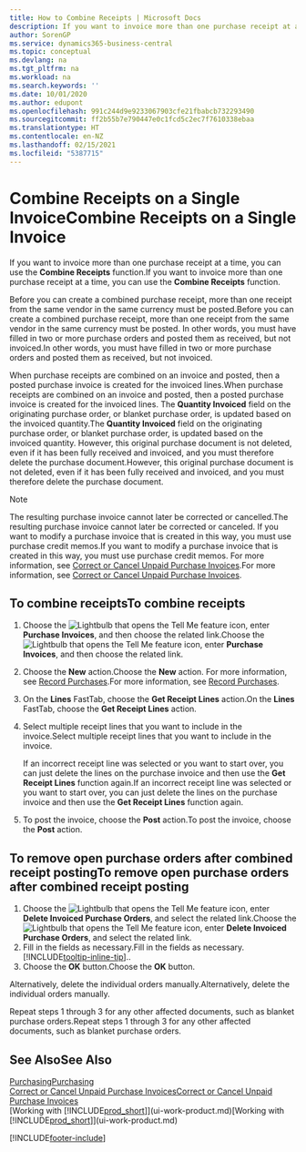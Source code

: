 ```yaml
---
title: How to Combine Receipts | Microsoft Docs
description: If you want to invoice more than one purchase receipt at a time, you can use the Combine Receipts function.
author: SorenGP
ms.service: dynamics365-business-central
ms.topic: conceptual
ms.devlang: na
ms.tgt_pltfrm: na
ms.workload: na
ms.search.keywords: ''
ms.date: 10/01/2020
ms.author: edupont
ms.openlocfilehash: 991c244d9e9233067903cfe21fbabcb732293490
ms.sourcegitcommit: ff2b55b7e790447e0c1fcd5c2ec7f7610338ebaa
ms.translationtype: HT
ms.contentlocale: en-NZ
ms.lasthandoff: 02/15/2021
ms.locfileid: "5387715"
---
```

# <a name="combine-receipts-on-a-single-invoice"></a><span data-ttu-id="f6e45-103">Combine Receipts on a Single Invoice</span><span class="sxs-lookup"><span data-stu-id="f6e45-103">Combine Receipts on a Single Invoice</span></span>

<span data-ttu-id="f6e45-104">If you want to invoice more than one purchase receipt at a time, you can use the **Combine Receipts** function.</span><span class="sxs-lookup"><span data-stu-id="f6e45-104">If you want to invoice more than one purchase receipt at a time, you can use the **Combine Receipts** function.</span></span>  

<span data-ttu-id="f6e45-105">Before you can create a combined purchase receipt, more than one receipt from the same vendor in the same currency must be posted.</span><span class="sxs-lookup"><span data-stu-id="f6e45-105">Before you can create a combined purchase receipt, more than one receipt from the same vendor in the same currency must be posted.</span></span> <span data-ttu-id="f6e45-106">In other words, you must have filled in two or more purchase orders and posted them as received, but not invoiced.</span><span class="sxs-lookup"><span data-stu-id="f6e45-106">In other words, you must have filled in two or more purchase orders and posted them as received, but not invoiced.</span></span>  

<span data-ttu-id="f6e45-107">When purchase receipts are combined on an invoice and posted, then a posted purchase invoice is created for the invoiced lines.</span><span class="sxs-lookup"><span data-stu-id="f6e45-107">When purchase receipts are combined on an invoice and posted, then a posted purchase invoice is created for the invoiced lines.</span></span> <span data-ttu-id="f6e45-108">The **Quantity Invoiced** field on the originating purchase order, or blanket purchase order, is updated based on the invoiced quantity.</span><span class="sxs-lookup"><span data-stu-id="f6e45-108">The **Quantity Invoiced** field on the originating purchase order, or blanket purchase order, is updated based on the invoiced quantity.</span></span> <span data-ttu-id="f6e45-109">However, this original purchase document is not deleted, even if it has been fully received and invoiced, and you must therefore delete the purchase document.</span><span class="sxs-lookup"><span data-stu-id="f6e45-109">However, this original purchase document is not deleted, even if it has been fully received and invoiced, and you must therefore delete the purchase document.</span></span>  

> [!NOTE]
> <span data-ttu-id="f6e45-110">The resulting purchase invoice cannot later be corrected or cancelled.</span><span class="sxs-lookup"><span data-stu-id="f6e45-110">The resulting purchase invoice cannot later be corrected or canceled.</span></span> <span data-ttu-id="f6e45-111">If you want to modify a purchase invoice that is created in this way, you must use purchase credit memos.</span><span class="sxs-lookup"><span data-stu-id="f6e45-111">If you want to modify a purchase invoice that is created in this way, you must use purchase credit memos.</span></span> <span data-ttu-id="f6e45-112">For more information, see [Correct or Cancel Unpaid Purchase Invoices](purchasing-how-correct-cancel-unpaid-purchase-invoices.md).</span><span class="sxs-lookup"><span data-stu-id="f6e45-112">For more information, see [Correct or Cancel Unpaid Purchase Invoices](purchasing-how-correct-cancel-unpaid-purchase-invoices.md).</span></span>

## <a name="to-combine-receipts"></a><span data-ttu-id="f6e45-113">To combine receipts</span><span class="sxs-lookup"><span data-stu-id="f6e45-113">To combine receipts</span></span>

1. <span data-ttu-id="f6e45-114">Choose the ![Lightbulb that opens the Tell Me feature](media/ui-search/search_small.png "Tell me what you want to do") icon, enter **Purchase Invoices**, and then choose the related link.</span><span class="sxs-lookup"><span data-stu-id="f6e45-114">Choose the ![Lightbulb that opens the Tell Me feature](media/ui-search/search_small.png "Tell me what you want to do") icon, enter **Purchase Invoices**, and then choose the related link.</span></span>  
2. <span data-ttu-id="f6e45-115">Choose the **New** action.</span><span class="sxs-lookup"><span data-stu-id="f6e45-115">Choose the **New** action.</span></span> <span data-ttu-id="f6e45-116">For more information, see [Record Purchases](purchasing-how-record-purchases.md).</span><span class="sxs-lookup"><span data-stu-id="f6e45-116">For more information, see [Record Purchases](purchasing-how-record-purchases.md).</span></span>  
3. <span data-ttu-id="f6e45-117">On the **Lines** FastTab, choose the **Get Receipt Lines** action.</span><span class="sxs-lookup"><span data-stu-id="f6e45-117">On the **Lines** FastTab, choose the **Get Receipt Lines** action.</span></span>  
4. <span data-ttu-id="f6e45-118">Select multiple receipt lines that you want to include in the invoice.</span><span class="sxs-lookup"><span data-stu-id="f6e45-118">Select multiple receipt lines that you want to include in the invoice.</span></span>  

    <span data-ttu-id="f6e45-119">If an incorrect receipt line was selected or you want to start over, you can just delete the lines on the purchase invoice and then use the **Get Receipt Lines** function again.</span><span class="sxs-lookup"><span data-stu-id="f6e45-119">If an incorrect receipt line was selected or you want to start over, you can just delete the lines on the purchase invoice and then use the **Get Receipt Lines** function again.</span></span>  
5. <span data-ttu-id="f6e45-120">To post the invoice, choose the **Post** action.</span><span class="sxs-lookup"><span data-stu-id="f6e45-120">To post the invoice, choose the **Post** action.</span></span>  

## <a name="to-remove-open-purchase-orders-after-combined-receipt-posting"></a><span data-ttu-id="f6e45-121">To remove open purchase orders after combined receipt posting</span><span class="sxs-lookup"><span data-stu-id="f6e45-121">To remove open purchase orders after combined receipt posting</span></span>

1. <span data-ttu-id="f6e45-122">Choose the ![Lightbulb that opens the Tell Me feature](media/ui-search/search_small.png "Tell me what you want to do") icon, enter **Delete Invoiced Purchase Orders**, and select the related link.</span><span class="sxs-lookup"><span data-stu-id="f6e45-122">Choose the ![Lightbulb that opens the Tell Me feature](media/ui-search/search_small.png "Tell me what you want to do") icon, enter **Delete Invoiced Purchase Orders**, and select the related link.</span></span>  
2. <span data-ttu-id="f6e45-123">Fill in the fields as necessary.</span><span class="sxs-lookup"><span data-stu-id="f6e45-123">Fill in the fields as necessary.</span></span> [!INCLUDE[tooltip-inline-tip](includes/tooltip-inline-tip_md.md)]<span data-ttu-id="f6e45-124">.</span><span class="sxs-lookup"><span data-stu-id="f6e45-124">.</span></span>
3. <span data-ttu-id="f6e45-125">Choose the **OK** button.</span><span class="sxs-lookup"><span data-stu-id="f6e45-125">Choose the **OK** button.</span></span>  

<span data-ttu-id="f6e45-126">Alternatively, delete the individual orders manually.</span><span class="sxs-lookup"><span data-stu-id="f6e45-126">Alternatively, delete the individual orders manually.</span></span>

<span data-ttu-id="f6e45-127">Repeat steps 1 through 3 for any other affected documents, such as blanket purchase orders.</span><span class="sxs-lookup"><span data-stu-id="f6e45-127">Repeat steps 1 through 3 for any other affected documents, such as blanket purchase orders.</span></span>

## <a name="see-also"></a><span data-ttu-id="f6e45-128">See Also</span><span class="sxs-lookup"><span data-stu-id="f6e45-128">See Also</span></span>

[<span data-ttu-id="f6e45-129">Purchasing</span><span class="sxs-lookup"><span data-stu-id="f6e45-129">Purchasing</span></span>](purchasing-manage-purchasing.md)  
[<span data-ttu-id="f6e45-130">Correct or Cancel Unpaid Purchase Invoices</span><span class="sxs-lookup"><span data-stu-id="f6e45-130">Correct or Cancel Unpaid Purchase Invoices</span></span>](purchasing-how-correct-cancel-unpaid-purchase-invoices.md)  
<span data-ttu-id="f6e45-131">[Working with [!INCLUDE[prod_short](includes/prod_short.md)]](ui-work-product.md)</span><span class="sxs-lookup"><span data-stu-id="f6e45-131">[Working with [!INCLUDE[prod_short](includes/prod_short.md)]](ui-work-product.md)</span></span>  


[!INCLUDE[footer-include](includes/footer-banner.md)]